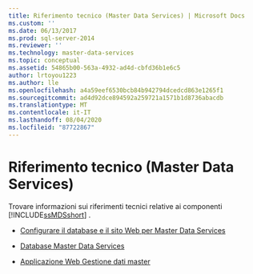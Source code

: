 ```yaml
---
title: Riferimento tecnico (Master Data Services) | Microsoft Docs
ms.custom: ''
ms.date: 06/13/2017
ms.prod: sql-server-2014
ms.reviewer: ''
ms.technology: master-data-services
ms.topic: conceptual
ms.assetid: 54865b00-563a-4932-ad4d-cbfd36b1e6c5
author: lrtoyou1223
ms.author: lle
ms.openlocfilehash: a4a59eef6530bcb84b942794dcedcd863e1265f1
ms.sourcegitcommit: ad4d92dce894592a259721a1571b1d8736abacdb
ms.translationtype: MT
ms.contentlocale: it-IT
ms.lasthandoff: 08/04/2020
ms.locfileid: "87722867"
---
```

# <a name="technical-reference-master-data-services"></a>Riferimento tecnico (Master Data Services)
  Trovare informazioni sui riferimenti tecnici relative ai componenti [!INCLUDE[ssMDSshort](../includes/ssmdsshort-md.md)] .  
  
-   [Configurare il database e il sito Web per Master Data Services](set-up-the-database-and-website-for-master-data-services.md)  
  
-   [Database Master Data Services](../../2014/master-data-services/master-data-services-database.md)  
  
-   [Applicazione Web Gestione dati master](../../2014/master-data-services/master-data-manager-web-application.md)  
  
  
